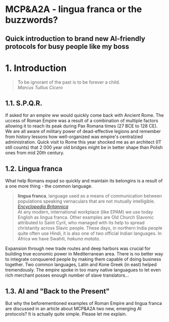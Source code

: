 # MCP&A2A - lingua franca or the buzzwords?
## Quick introduction to brand new AI-friendly protocols for busy people like my boss

# 1. Introduction

> To be ignorant of the past is to be forever a child.<br>
> *Marcus Tullius Cicero*

## 1.1. S.P.Q.R.

If asked for an empire ww would quickly come back with Ancient Rome. The uccess  of Roman Empire was a result of a combination of multiple factors allowing it to reach its peak during Pax Romana times (27 BCE to 128 CE). We are all aware of military power of dead-effective legions and remember from history lessons how well-organized was empire's centralzied administration. Quick visit to Rome this year shocked me as an architect (IT still counts) that 2 000 year old bridges might be in better shape than Polish ones from mid 20th century.

## 1.2. Lingua franca

What help Romans expad so quickly and maintain its belongins is a result of a one more thing - the common language.

> **lingua franca**, language used as a means of communication between populations speaking vernaculars that are not mutually intelligible.
> [*Encyclopedia Britannica*](https://www.britannica.com/topic/lingua-franca)<br>
> At any modern, international workplace (like EPAM) we use today English as lingua franca. Other examples are Old Church Slavonic attributed to Saint Cyril, who managed with its help to spread christanity across Slavic people. These days, in northern India people quite often use Hindi, it is also one of two official Indian languages. In Africa we have Swahili, *hakuna matata*.

Expansion through new trade routes and deep harbors was crucial for building true economic power in Mediterranean area. There is no better way to integrate conquuered people by making them capable of doing business together. Two common languages, Latin and Kone Greek (in east) helped tremendously. The empire spoke in too many native languagues to let even rich merchant posses enough number of slave translators...

## 1.3. AI and "Back to the Present"

But why the beforementioned examples of Roman Empire and lingua franca are discussed in an article about MCP&A2A two new, emerging AI protocols?
It is actually quite simple. Please let me explain.
